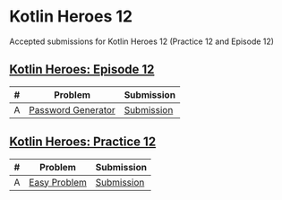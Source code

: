 # Kotlin Heroes 12
Accepted submissions for Kotlin Heroes 12 (Practice 12 and Episode 12)

## [Kotlin Heroes: Episode 12](https://codeforces.com/contest/2087)

| # | Problem                                                             | Submission                                  |
|---|---------------------------------------------------------------------|---------------------------------------------|
| A | [Password Generator](https://codeforces.com/contest/2087/problem/A) | [Submission](src/main/kotlin/Episode12a.kt) |

## [Kotlin Heroes: Practice 12](https://codeforces.com/contest/2088)

| # | Problem                                                       | Submission                                   |
|---|---------------------------------------------------------------|----------------------------------------------|
| A | [Easy Problem](https://codeforces.com/contest/2088/problem/A) | [Submission](src/main/kotlin/Practice12a.kt) |
